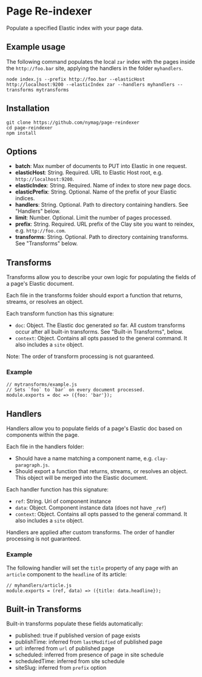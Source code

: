 # Page Re-indexer

Populate a specified Elastic index with your page data.

## Example usage

The following command populates the local `zar` index with the pages inside the `http://foo.bar` site, applying the handlers in the folder `myhandlers`.

```
node index.js --prefix http://foo.bar --elasticHost http://localhost:9200 --elasticIndex zar --handlers myhandlers --transforms mytransforms
```

## Installation

```
git clone https://github.com/nymag/page-reindexer
cd page-reindexer
npm install
```

## Options

* **batch**: Max number of documents to PUT into Elastic in one request.
* **elasticHost**: String. Required. URL to Elastic Host root, e.g. `http://localhost:9200`.
* **elasticIndex**: String. Required. Name of index to store new page docs.
* **elasticPrefix**: String. Optional. Name of the prefix of your Elastic indices.
* **handlers**: String. Optional. Path to directory containing handlers. See "Handlers" below.
* **limit**: Number. Optional. Limit the number of pages processed.
* **prefix**: String. Required. URL prefix of the Clay site you want to reindex, e.g. `http://foo.com`.
* **transforms**: String. Optional. Path to directory containing transforms. See "Transforms" below.

## Transforms

Transforms allow you to describe your own logic for populating the fields of a page's Elastic document.

Each file in the transforms folder should export a function that returns, streams, or resolves an object.

Each transform function has this signature:

* `doc`: Object. The Elastic doc generated _so_ far. All custom transforms occur after all built-in transforms. See "Built-in Transforms", below.
* `context`: Object. Contains all opts passed to the general command. It also includes a `site` object.

Note: The order of transform processing is not guaranteed.

### Example

```
// mytransforms/example.js
// Sets `foo` to `bar` on every document processed.
module.exports = doc => ({foo: 'bar'});
```

## Handlers

Handlers allow you to populate fields of a page's Elastic doc based on components within the page.

Each file in the handlers folder:

* Should have a name matching a component name, e.g. `clay-paragraph.js`.
* Should export a function that returns, streams, or resolves an object. This object will be merged into the Elastic document.

Each handler function has this signature:

* `ref`: String. Uri of component instance
* `data`: Object. Component instance data (does not have `_ref`)
* `context`: Object. Contains all opts passed to the general command. It also includes a `site` object.

Handlers are applied after custom transforms. The order of handler processing is not guaranteed.

### Example

The following handler will set the `title` property of any page with an `article` component to the `headline` of its article:

```
// myhandlers/article.js
module.exports = (ref, data) => ({title: data.headline});
```

## Built-in Transforms

Built-in transforms populate these fields automatically:

* published: true if published version of page exists
* publishTime: inferred from `lastModified` of published page
* url: inferred from `url` of published page
* scheduled: inferred from presence of page in site schedule
* scheduledTime: inferred from site schedule
* siteSlug: inferred from `prefix` option
